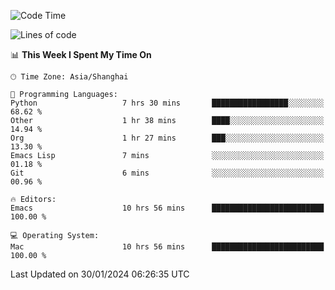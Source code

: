 <!--START_SECTION:waka-->
![Code Time](http://img.shields.io/badge/Code%20Time-1%2C784%20hrs%2042%20mins-blue)

![Lines of code](https://img.shields.io/badge/From%20Hello%20World%20I%27ve%20Written-287.7%20thousand%20lines%20of%20code-blue)

📊 **This Week I Spent My Time On** 

```text
🕑︎ Time Zone: Asia/Shanghai

💬 Programming Languages: 
Python                   7 hrs 30 mins       █████████████████░░░░░░░░   68.62 % 
Other                    1 hr 38 mins        ████░░░░░░░░░░░░░░░░░░░░░   14.94 % 
Org                      1 hr 27 mins        ███░░░░░░░░░░░░░░░░░░░░░░   13.30 % 
Emacs Lisp               7 mins              ░░░░░░░░░░░░░░░░░░░░░░░░░   01.18 % 
Git                      6 mins              ░░░░░░░░░░░░░░░░░░░░░░░░░   00.96 % 

🔥 Editors: 
Emacs                    10 hrs 56 mins      █████████████████████████   100.00 % 

💻 Operating System: 
Mac                      10 hrs 56 mins      █████████████████████████   100.00 % 
```


 Last Updated on 30/01/2024 06:26:35 UTC
<!--END_SECTION:waka-->
